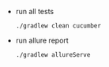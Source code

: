 * run all tests 

  ```shell
  ./gradlew clean cucumber
  ```

* run allure report

  ```shell
  ./gradlew allureServe
  ```